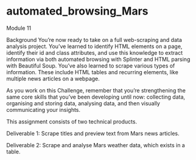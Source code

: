 # automated_browsing_Mars
Module 11

Background
You’re now ready to take on a full web-scraping and data analysis project. You’ve learned to identify HTML elements on a page, identify their id and class attributes, and use this knowledge to extract information via both automated browsing with Splinter and HTML parsing with Beautiful Soup. You’ve also learned to scrape various types of information. These include HTML tables and recurring elements, like multiple news articles on a webpage.

As you work on this Challenge, remember that you’re strengthening the same core skills that you’ve been developing until now: collecting data, organising and storing data, analysing data, and then visually communicating your insights.

This assignment consists of two technical products. 

Deliverable 1: Scrape titles and preview text from Mars news articles.

Deliverable 2: Scrape and analyse Mars weather data, which exists in a table.


